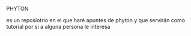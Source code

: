 PHYTON

es un reposiotrio en el que haré apuntes de phyton y que servirán como tutorial por si a alguna persona le interesa
